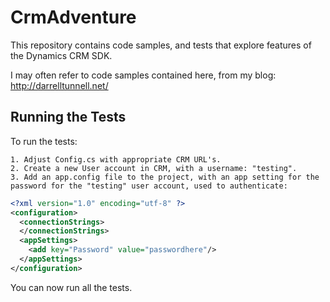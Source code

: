 # CrmAdventure
This repository contains code samples, and tests that explore features of the Dynamics CRM SDK.

I may often refer to code samples contained here, from my blog: http://darrelltunnell.net/

## Running the Tests
To run the tests:

    1. Adjust Config.cs with appropriate CRM URL's.
    2. Create a new User account in CRM, with a username: "testing".
    3. Add an app.config file to the project, with an app setting for the password for the "testing" user account, used to authenticate:
```xml
<?xml version="1.0" encoding="utf-8" ?>
<configuration>
  <connectionStrings>
  </connectionStrings>
  <appSettings>
    <add key="Password" value="passwordhere"/>
  </appSettings>
</configuration>
```

You can now run all the tests.
